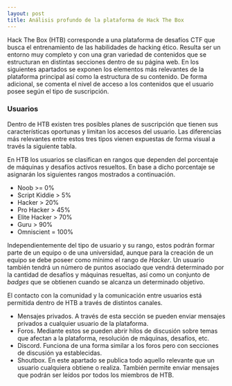 ```yaml
---
layout: post
title: Análisis profundo de la plataforma de Hack The Box
---
```


Hack The Box (HTB) corresponde a una plataforma de desafíos CTF que busca el entrenamiento de las habilidades de hacking ético. Resulta ser un entorno muy completo y con una gran variedad de contenidos que se estructuran en distintas secciones dentro de su página web. En los siguientes apartados se exponen los elementos más relevantes de la plataforma principal así como la estructura de su contenido. De forma adicional, se comenta el nivel de acceso a los contenidos que el usuario posee según el tipo de suscripción.

### Usuarios 

Dentro de HTB existen tres posibles planes de suscripción que tienen sus características oportunas y limitan los accesos del usuario. Las diferencias más relevantes entre estos tres tipos vienen expuestas de forma visual a través la siguiente tabla. 




En HTB los usuarios se clasifican en rangos que dependen del porcentaje de máquinas y desafíos activos resueltos. En base a dicho porcentaje se asignarán los siguientes rangos mostrados a continuación.

  - Noob >= 0%
  - Script Kiddie > 5%
  - Hacker > 20%
  - Pro Hacker > 45%
  - Elite Hacker > 70%
  - Guru > 90%
  - Omniscient = 100%

Independientemente del tipo de usuario y su rango, estos podrán formar parte de un equipo o de una universidad, aunque para la creación de un equipo se debe poseer como mínimo el rango de *Hacker*. Un usuario también tendrá un número de puntos asociado que vendrá determinado por la cantidad de desafíos y máquinas resueltas, así como un conjunto de *badges* que se obtienen cuando se alcanza un determinado objetivo.

El contacto con la comunidad y la comunicación entre usuarios está permitida dentro de HTB a través de distintos canales.

  - Mensajes privados. A través de esta sección se pueden enviar mensajes privados a cualquier usuario de la plataforma. 
  - Foros. Mediante estos se pueden abrir hilos de discusión sobre temas que afectan a la plataforma, resolución de máquinas, desafíos, etc.
  - Discord. Funciona de una forma similar a los foros pero con secciones de discusión ya establecidas.
  - Shoutbox. En este apartado se publica todo aquello relevante que un usuario cualquiera obtiene o realiza. También permite enviar mensajes que podrán ser leídos por todos los miembros de HTB.
